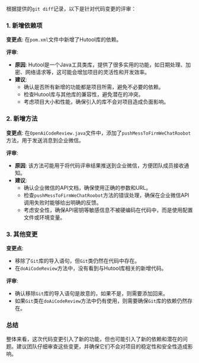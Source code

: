 根据提供的`git diff`记录，以下是针对代码变更的评审：

### 1. 新增依赖项

**变更点**:
在`pom.xml`文件中新增了Hutool库的依赖。

**评审**:
- **原因**: Hutool是一个Java工具类库，提供了很多实用的功能，如日期处理、加密、网络请求等，这可能会增加项目的灵活性和开发效率。
- **建议**: 
  - 确认是否所有新增的功能都是项目所需，避免不必要的依赖。
  - 检查Hutool库与其他库的兼容性，避免潜在的冲突。
  - 考虑项目大小和性能，确保引入的库不会对项目造成负面影响。

### 2. 新增方法

**变更点**:
在`OpenAiCodeReview.java`文件中，添加了`pushMessToFirmWeChatRoobot`方法，用于发送消息到企业微信。

**评审**:
- **原因**: 该方法可能用于将代码评审结果推送到企业微信，方便团队成员接收通知。
- **建议**:
  - 确认企业微信的API文档，确保使用正确的参数和URL。
  - 检查`pushMessToFirmWeChatRoobot`方法的错误处理，确保在企业微信API调用失败时能够给出明确的反馈。
  - 考虑安全性，确保API密钥等敏感信息不被硬编码在代码中，而是使用配置文件或环境变量。

### 3. 其他变更

**变更点**:
- 移除了`Git`库的导入语句，但`Git`类仍然在代码中存在。
- 在`doAiCodeReview`方法中，没有看到与Hutool库相关的新增代码。

**评审**:
- 确认移除`Git`库的导入语句是故意的，如果不是，则需要添加回来。
- 如果`Git`类在`doAiCodeReview`方法中仍有使用，则需要确保`Git`库的依赖仍然存在。

### 总结

整体来看，这次代码变更引入了新的功能，但也可能引入了新的依赖和潜在的问题。建议团队仔细审查这些变更，并确保它们不会对项目的稳定性和安全性造成影响。